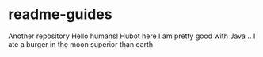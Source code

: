 # readme-guides
Another repository
Hello humans!
Hubot here I am pretty good with Java ..
I ate a burger in the moon superior than earth
